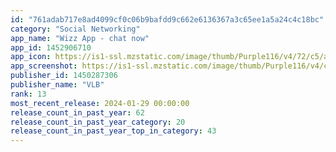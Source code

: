 ```yaml
---
id: "761adab717e8ad4099cf0c06b9bafdd9c662e6136367a3c65ee1a5a24c4c18bc"
category: "Social Networking"
app_name: "Wizz App - chat now"
app_id: 1452906710
app_icon: https://is1-ssl.mzstatic.com/image/thumb/Purple116/v4/72/c5/a8/72c5a811-7c66-b283-44d4-ac4e84bce9b5/AppIcon_2-0-0-1x_U007emarketing-0-5-0-85-220.png/1024x1024bb.png
app_screenshot: https://is1-ssl.mzstatic.com/image/thumb/Purple116/v4/ca/d8/00/cad80086-4576-68e8-da91-7952871d5fbd/9548001c-58b7-4355-abdc-865171d12b20_1284x2778_01.png/1284x2778bb.png
publisher_id: 1450287306
publisher_name: "VLB"
rank: 13
most_recent_release: 2024-01-29 00:00:00
release_count_in_past_year: 62
release_count_in_past_year_category: 20
release_count_in_past_year_top_in_category: 43
---
```

